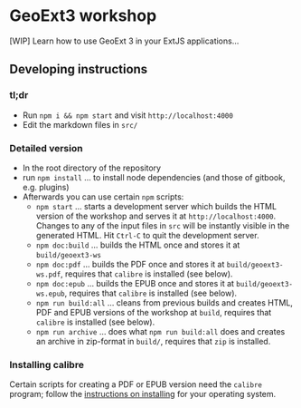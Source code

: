 # GeoExt3 workshop

[WIP] Learn how to use GeoExt 3 in your ExtJS applications…

## Developing instructions

### tl;dr

* Run `npm i && npm start` and visit `http://localhost:4000`
* Edit the markdown files in `src/`

### Detailed version

* In the root directory of the repository
* run `npm install` … to install node dependencies (and those of gitbook, e.g.
  plugins)
* Afterwards you can use certain `npm` scripts:
  * `npm start` … starts a development server which builds the HTML version of
    the workshop and serves it at `http://localhost:4000`. Changes to any of the
    input files in `src` will be instantly visible in the generated HTML. Hit
    `Ctrl-C` to quit the development server.
  * `npm doc:build` … builds the HTML once and stores it at `build/geoext3-ws`
  * `npm doc:pdf` … builds the PDF once and stores it at `build/geoext3-ws.pdf`,
    requires that `calibre` is installed (see below).
  * `npm doc:epub` … builds the EPUB once and stores it at
    `build/geoext3-ws.epub`, requires that `calibre` is installed (see below).
  * `npm run build:all` … cleans from previous builds and creates HTML, PDF and
    EPUB versions of the workshop at `build`, requires that `calibre` is
    installed (see below).
  * `npm run archive` … does what `npm run build:all` does and creates an
    archive in zip-format in `build/`, requires that `zip` is installed.  

### Installing calibre

Certain scripts for creating a PDF or EPUB version need the `calibre` program;
follow the [instructions on installing](http://calibre-ebook.com/download_linux)
for your operating system.
